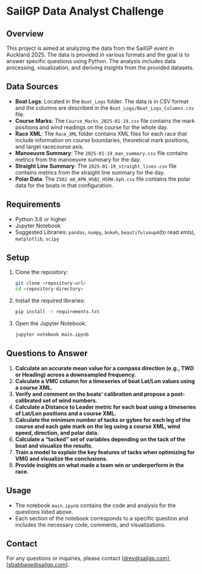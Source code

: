 # SailGP Data Analyst Challenge

## Overview

This project is aimed at analyzing the data from the SailGP event in Auckland 2025. The data is provided in various formats and the goal is to answer specific questions using Python. The analysis includes data processing, visualization, and deriving insights from the provided datasets.

## Data Sources

- **Boat Logs**: Located in the `Boat_Logs` folder. The data is in CSV format and the columns are described in the `Boat_Logs/Boat_Logs_Columns.csv` file.
- **Course Marks**: The `Course_Marks_2025-01-19.csv` file contains the mark positions and wind readings on the course for the whole day.
- **Race XML**: The `Race_XML` folder contains XML files for each race that include information on course boundaries, theoretical mark positions, and target racecourse axis.
- **Manoeuvre Summary**: The `2025-01-19_man_summary.csv` file contains metrics from the manoeuvre summary for the day.
- **Straight Line Summary**: The `2025-01-19_straight_lines.csv` file contains metrics from the straight line summary for the day.
- **Polar Data**: The `2502 m8_APW_HSB2_HSRW.kph.csv` file contains the polar data for the boats in that configuration.

## Requirements

- Python 3.8 or higher
- Jupyter Notebook
- Suggested Libraries: `pandas`, `numpy`, `bokeh`, `beautifulsoup4`(to read xmls), `matplotlib`, `scipy`

## Setup

1. Clone the repository:
    ```sh
    git clone <repository-url>
    cd <repository-directory>
    ```

2. Install the required libraries:
    ```sh
    pip install -r requirements.txt
    ```

3. Open the Jupyter Notebook:
    ```sh
    jupyter notebook main.ipynb
    ```

## Questions to Answer

1. **Calculate an accurate mean value for a compass direction (e.g., TWD or Heading) across a downsampled frequency.**
2. **Calculate a VMC column for a timeseries of boat Lat/Lon values using a course XML.**
3. **Verify and comment on the boats' calibration and propose a post-calibrated set of wind numbers.**
4. **Calculate a Distance to Leader metric for each boat using a timeseries of Lat/Lon positions and a course XML.**
5. **Calculate the minimum number of tacks or gybes for each leg of the course and each gate mark on the leg using a course XML, wind speed, direction, and polar data.**
6. **Calculate a “tacked” set of variables depending on the tack of the boat and visualize the results.**
7. **Train a model to explain the key features of tacks when optimizing for VMG and visualize the conclusions.**
8. **Provide insights on what made a team win or underperform in the race.**

## Usage

- The notebook `main.ipynb` contains the code and analysis for the questions listed above.
- Each section of the notebook corresponds to a specific question and includes the necessary code, comments, and visualizations.


## Contact

For any questions or inquiries, please contact [drey@sailgp.com], [sbabbage@sailgp.com].
